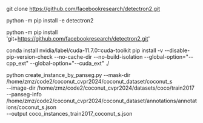 git clone https://github.com/facebookresearch/detectron2.git

python -m pip install -e detectron2

python -m pip install 'git+https://github.com/facebookresearch/detectron2.git'

conda install nvidia/label/cuda-11.7.0::cuda-toolkit
pip install -v --disable-pip-version-check --no-cache-dir --no-build-isolation --global-option="--cpp_ext" --global-option="--cuda_ext" ./



python create_instance_by_panseg.py --mask-dir  /home/zmz/code2/coconut_cvpr2024/coconut_dataset/coconut_s \
--image-dir /home/zmz/code2/coconut_cvpr2024/datasets/coco/train2017 \
--panseg-info /home/zmz/code2/coconut_cvpr2024/coconut_dataset/annotations/annotations/coconut_s.json \
--output coco_instances_train2017_coconut_s.json
